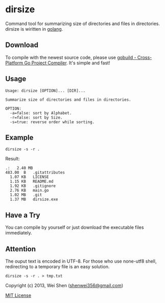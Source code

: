 dirsize
========

Command tool for summarizing size of directories and files in directories.
dirsize is wiritten in [golang](http://golang.org).

Download
-------

To compile with the newest source code, please use [gobuild - Cross-Platform Go Project Compiler](http://gobuild.io/download/github.com/shenwei356/dirsize). It's simple and fast!

Usage
-----
    
    Usage: dirsize [OPTION]... [DIR]...

    Summarize size of directories and files in directories.

    OPTION:
      -a=false: sort by Alphabet.
      -r=false: sort by Size.
      -s=true: reverse order while sorting.

Example
-------
    
    dirsize -s -r .

Result:

    .:   2.40 MB
    483.00  B	.gitattributes
      1.07 KB	LICENSE
      1.15 KB	README.md
      1.92 KB	.gitignore
      2.76 KB	main.go
      1.02 MB	.git
      1.37 MB	dirsize.exe

Have a Try
----------
You can compile by yourself or just download the executable files immediately.


Attention
---------
The ouput text is encoded in UTF-8. For those who use none-utf8 shell, 
redirecting to a temporary file is an easy solution.

    dirsize -s -r . > tmp.txt
      
Copyright (c) 2013, Wei Shen (shenwei356@gmail.com)

[MIT License](https://github.com/shenwei356/dirsize/blob/master/LICENSE)